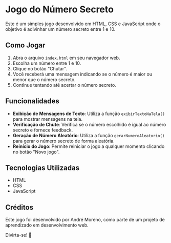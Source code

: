 # Jogo do Número Secreto

Este é um simples jogo desenvolvido em HTML, CSS e JavaScript onde o objetivo é adivinhar um número secreto entre 1 e 10.

## Como Jogar

1. Abra o arquivo `index.html` em seu navegador web.
2. Escolha um número entre 1 e 10.
3. Clique no botão "Chutar".
4. Você receberá uma mensagem indicando se o número é maior ou menor que o número secreto.
5. Continue tentando até acertar o número secreto.

## Funcionalidades

- **Exibição de Mensagens de Texto**: Utiliza a função `exibirTextoNaTela()` para mostrar mensagens na tela.
- **Verificação de Chute**: Verifica se o número escolhido é igual ao número secreto e fornece feedback.
- **Geração de Número Aleatório**: Utiliza a função `gerarNumeroAleatorio()` para gerar o número secreto de forma aleatória.
- **Reinício do Jogo**: Permite reiniciar o jogo a qualquer momento clicando no botão "Novo jogo".

## Tecnologias Utilizadas

- HTML
- CSS
- JavaScript

## Créditos

Este jogo foi desenvolvido por André Moreno, como parte de um projeto de aprendizado em desenvolvimento web.

Divirta-se! 🎉
